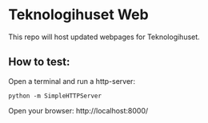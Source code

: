 # Teknologihuset Web

This repo will host updated webpages for Teknologihuset.


## How to test:

Open a terminal and run a http-server:

```
python -m SimpleHTTPServer
```

Open your browser: http://localhost:8000/
